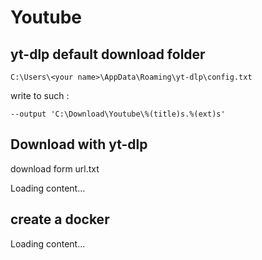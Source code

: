 # Youtube

## yt-dlp default download folder
```
C:\Users\<your name>\AppData\Roaming\yt-dlp\config.txt
```

write to such :
```
--output 'C:\Download\Youtube\%(title)s.%(ext)s'
```


## Download with yt-dlp

download form url.txt

<div class="load_as_code_session" data-url="download.sh">
  Loading content...
</div>


## create a docker

<div class="load_as_code_session" data-url="docker.bash">
  Loading content...
</div>


<script src="https://posetmage.com/cdn/js/LoadAsCodeSession.js"></script>
